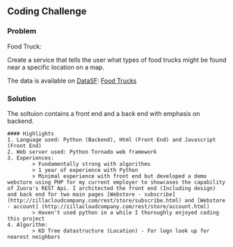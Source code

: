 ## Coding Challenge

### Problem
Food Truck:

Create a service that tells the user what types of food trucks might be found near a specific location on a map.

The data is available on [DataSF](http://www.datasf.org/): [Food
Trucks](https://data.sfgov.org/Permitting/Mobile-Food-Facility-Permit/rqzj-sfat)

### Solution
	
The soltuion contains a front end and a back end with emphasis on backend. 

	#### Highlights
	1. Language used: Python (Backend), Html (Front End) and Javascript (Front End)
	2. Web server used: Python Tornado web framework
	3. Experiences: 
			> Fundamentally strong with algorithms
			> 1 year of experience with Python 
			> Minimal experience with front end but developed a demo webstore using PHP for my current employer to showcases the capability of Zuora's REST Api. I architected the front end (Including design) and back end for two main pages [Webstore - subscribe] (http://zillacloudcompany.com/rest/store/subscribe.html) and [Webstore - account] (http://zillacloudcompany.com/rest/store/account.html)
			> Haven't used python in a while I thoroughly enjoyed coding this project
	4. Algorithm:
			> KD Tree datastructure (Location) - For logn look up for nearest neighbors

	
